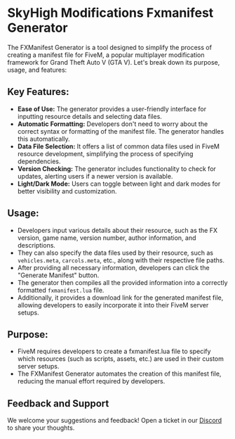 # SkyHigh Modifications Fxmanifest Generator

The FXManifest Generator is a tool designed to simplify the process of creating a manifest file for FiveM, a popular multiplayer modification framework for Grand Theft Auto V (GTA V). Let's break down its purpose, usage, and features:

## Key Features:
- **Ease of Use:** The generator provides a user-friendly interface for inputting resource details and selecting data files.
- **Automatic Formatting:** Developers don't need to worry about the correct syntax or formatting of the manifest file. The generator handles this automatically.
- **Data File Selection:** It offers a list of common data files used in FiveM resource development, simplifying the process of specifying dependencies.
- **Version Checking:** The generator includes functionality to check for updates, alerting users if a newer version is available.
- **Light/Dark Mode:** Users can toggle between light and dark modes for better visibility and customization.

## Usage:
- Developers input various details about their resource, such as the FX version, game name, version number, author information, and descriptions.
- They can also specify the data files used by their resource, such as `vehicles.meta`, `carcols.meta`, etc., along with their respective file paths.
- After providing all necessary information, developers can click the "Generate Manifest" button.
- The generator then compiles all the provided information into a correctly formatted `fxmanifest.lua` file.
- Additionally, it provides a download link for the generated manifest file, allowing developers to easily incorporate it into their FiveM server setups.

## Purpose:
- FiveM requires developers to create a fxmanifest.lua file to specify which resources (such as scripts, assets, etc.) are used in their custom server setups.
- The FXManifest Generator automates the creation of this manifest file, reducing the manual effort required by developers.

## Feedback and Support
We welcome your suggestions and feedback! Open a ticket in our [Discord](https://discord.com/invite/tKQgdQuJYF) to share your thoughts.
